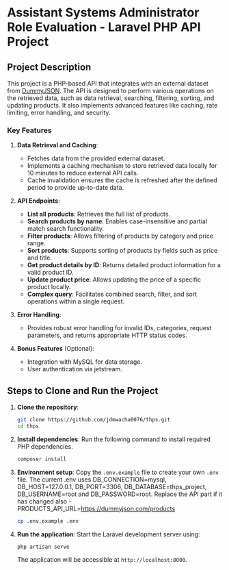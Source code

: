 # Assistant Systems Administrator Role Evaluation - Laravel PHP API Project

## Project Description

This project is a PHP-based API that integrates with an external dataset from [DummyJSON](https://dummyjson.com/products). The API is designed to perform various operations on the retrieved data, such as data retrieval, searching, filtering, sorting, and updating products. It also implements advanced features like caching, rate limiting, error handling, and security.

### Key Features

1. **Data Retrieval and Caching**:
   - Fetches data from the provided external dataset.
   - Implements a caching mechanism to store retrieved data locally for 10 minutes to reduce external API calls.
   - Cache invalidation ensures the cache is refreshed after the defined period to provide up-to-date data.

2. **API Endpoints**:
   - **List all products**: Retrieves the full list of products.
   - **Search products by name**: Enables case-insensitive and partial match search functionality.
   - **Filter products**: Allows filtering of products by category and price range.
   - **Sort products**: Supports sorting of products by fields such as price and title.
   - **Get product details by ID**: Returns detailed product information for a valid product ID.
   - **Update product price**: Allows updating the price of a specific product locally.
   - **Complex query**: Facilitates combined search, filter, and sort operations within a single request.

3. **Error Handling**:
   - Provides robust error handling for invalid IDs, categories, request parameters, and returns appropriate HTTP status codes.

4. **Bonus Features** (Optional):
   - Integration with MySQL for data storage.
   - User authentication via jetstream.

## Steps to Clone and Run the Project

1. **Clone the repository**:
    ```bash
    git clone https://github.com/jdmwacha0076/thps.git
    cd thps
    ```

2. **Install dependencies**:
    Run the following command to install required PHP dependencies.
    ```bash
    composer install
    ```

3. **Environment setup**:
    Copy the `.env.example` file to create your own `.env` file. The current .env uses DB_CONNECTION=mysql, DB_HOST=127.0.0.1, DB_PORT=3306, DB_DATABASE=thps_project, DB_USERNAME=root and DB_PASSWORD=root. Replace the API part if it has changed also - PRODUCTS_API_URL=https://dummyjson.com/products
    ```bash
    cp .env.example .env
    ```

4. **Run the application**:
    Start the Laravel development server using:
    ```bash
    php artisan serve
    ```

    The application will be accessible at `http://localhost:8000`.
